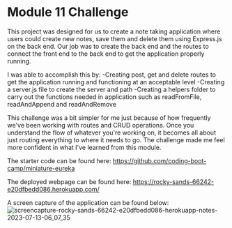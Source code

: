 # Module 11 Challenge

This project was designed for us to create a note taking application
where users could create new notes, save them and delete them using 
Express.js on the back end. Our job was to create the back end and the routes
to connect the front end to the back end to get the application properly running.

I was able to accomplish this by:
     -Creating post, get and delete routes to get the application running
     and functioning at an acceptable level
     -Creating a server.js file to create the server and path
     -Creating a helpers folder to carry out the functions needed in application
     such as readFromFile, readAndAppend and readAndRemove

This challenge was a bit simpler for me just because of how frequently we've been
working with routes and CRUD operations. Once you understand the flow of whatever
you're working on, it becomes all about just routing everything to where it needs 
to go. The challenge made me feel more confident in what I've learned from this module.

The starter code can be found here: https://github.com/coding-boot-camp/miniature-eureka

The deployed webpage can be found here: https://rocky-sands-66242-e20dfbedd086.herokuapp.com/

A screen capture of the application can be found below: ![screencapture-rocky-sands-66242-e20dfbedd086-herokuapp-notes-2023-07-13-06_07_35](https://github.com/leamr10/animated-octo-dollop/assets/133124800/77ef0d68-690f-47f3-a812-92fb7894fb87)
